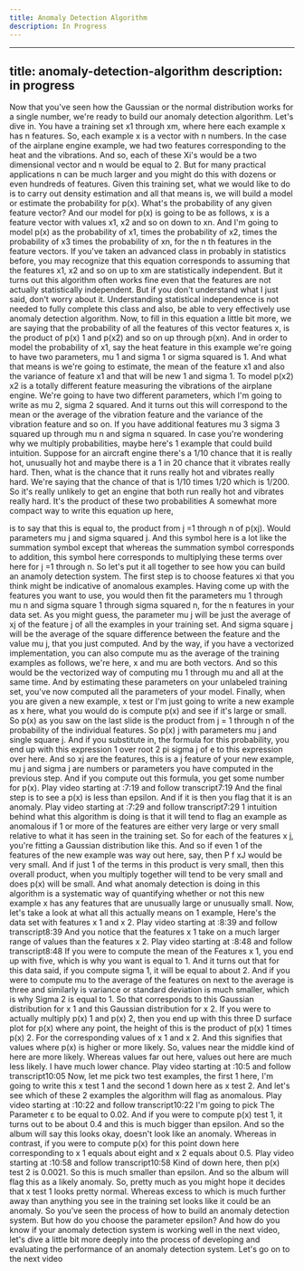 ```yaml
---
title: Anomaly Detection Algorithm
description: In Progress
---
```


---
title: anomaly-detection-algorithm
description: in progress
---

Now that you've seen how the Gaussian or the normal distribution works for a single number, we're ready to build our anomaly detection algorithm. Let's dive in. You have a training set x1 through xm, where here each example x has n features. So, each example x is a vector with n numbers. In the case of the airplane engine example, we had two features corresponding to the heat and the vibrations. And so, each of these Xi's would be a two dimensional vector and n would be equal to 2. But for many practical applications n can be much larger and you might do this with dozens or even hundreds of features. Given this training set, what we would like to do is to carry out density estimation and all that means is, we will build a model or estimate the probability for p(x). What's the probability of any given feature vector? And our model for p(x) is going to be as follows, x is a feature vector with values x1, x2 and so on down to xn. And I'm going to model p(x) as the probability of x1, times the probability of x2, times the probability of x3 times the probability of xn, for the n th features in the feature vectors. If you've taken an advanced class in probably in statistics before, you may recognize that this equation corresponds to assuming that the features x1, x2 and so on up to xm are statistically independent. But it turns out this algorithm often works fine even that the features are not actually statistically independent. But if you don't understand what I just said, don't worry about it. Understanding statistical independence is not needed to fully complete this class and also, be able to very effectively use anomaly detection algorithm. Now, to fill in this equation a little bit more, we are saying that the probability of all the features of this vector features x, is the product of p(x) 1 and p(x2) and so on up through p(xn). And in order to model the probability of x1, say the heat feature in this example we're going to have two parameters, mu 1 and sigma 1 or sigma squared is 1. And what that means is we're going to estimate, the mean of the feature x1 and also the variance of feature x1 and that will be new 1 and sigma 1. To model p(x2) x2 is a totally different feature measuring the vibrations of the airplane engine. We're going to have two different parameters, which I'm going to write as mu 2, sigma 2 squared. And it turns out this will correspond to the mean or the average of the vibration feature and the variance of the vibration feature and so on. If you have additional features mu 3 sigma 3 squared up through mu n and sigma n squared. In case you're wondering why we multiply probabilities, maybe here's 1 example that could build intuition. Suppose for an aircraft engine there's a 1/10 chance that it is really hot, unusually hot and maybe there is a 1 in 20 chance that it vibrates really hard. Then, what is the chance that it runs really hot and vibrates really hard. We're saying that the chance of that is 1/10 times 1/20 which is 1/200. So it's really unlikely to get an engine that both run really hot and vibrates really hard. It's the product of these two probabilities A somewhat more compact way to write this equation up here,

is to say that this is equal to, the product from j =1 through n of p(xj). 
Would parameters mu j and sigma squared j. And this symbol here is a lot like the summation symbol except that whereas the summation symbol corresponds to addition, this symbol here corresponds to multiplying these terms over here for j =1 through n. So let's put it all together to see how you can build an anamoly detection system. The first step is to choose features xi that you think might be indicative of anomalous examples. Having come up with the features you want to use, you would then fit the parameters mu 1 through mu n and sigma square 1 through sigma squared n, for the n features in your data set. As you might guess, the parameter mu j will be just the average of xj of the feature j of all the examples in your training set. And sigma square j will be the average of the square difference between the feature and the value mu j, that you just computed. And by the way, if you have a vectorized implementation, you can also compute mu as the average of the training examples as follows, we're here, x and mu are both vectors. And so this would be the vectorized way of computing mu 1 through mu and all at the same time. And by estimating these parameters on your unlabeled training set, you've now computed all the parameters of your model. Finally, when you are given a new example, x test or I'm just going to write a new example as x here, what you would do is compute p(x) and see if it's large or small. So p(x) as you saw on the last slide is the product from j = 1 through n of the probability of the individual features. So p(x) j with parameters mu j and single square j. And if you substitute in, the formula for this probability, you end up with this expression 1 over root 2 pi sigma j of e to this expression over here. And so xj are the features, this is a j feature of your new example, mu j and sigma j are numbers or parameters you have computed in the previous step. And if you compute out this formula, you get some number for p(x).
Play video starting at :7:19 and follow transcript7:19
And the final step is to see a p(x) is less than epsilon. And if it is then you flag that it is an anomaly.
Play video starting at :7:29 and follow transcript7:29
1 intuition behind what this algorithm is doing is that it will tend to flag an example as anomalous if 1 or more of the features are either very large or very small relative to what it has seen in the training set. So for each of the features x j, you're fitting a Gaussian distribution like this. And so if even 1 of the features of the new example was way out here, say, then P f xJ would be very small. And if just 1 of the terms in this product is very small, then this overall product, when you multiply together will tend to be very small and does p(x) will be small. And what anomaly detection is doing in this algorithm is a systematic way of quantifying whether or not this new example x has any features that are unusually large or unusually small. Now, let's take a look at what all this actually means on 1 example, Here's the data set with features x 1 and x 2.
Play video starting at :8:39 and follow transcript8:39
And you notice that the features x 1 take on a much larger range of values than the features x 2.
Play video starting at :8:48 and follow transcript8:48
If you were to compute the mean of the Features x 1, you end up with five, which is why you want is equal to 1. And it turns out that for this data said, if you compute sigma 1, it will be equal to about 2. And if you were to compute mu to the average of the features on next to the average is three and similarly is variance or standard deviation is much smaller, which is why Sigma 2 is equal to 1. So that corresponds to this Gaussian distribution for x 1 and this Gaussian distribution for x 2. If you were to actually multiply p(x) 1 and p(x) 2, then you end up with this three D surface plot for p(x) where any point, the height of this is the product of p(x) 1 times p(x) 2. For the corresponding values of x 1 and x 2. And this signifies that values where p(x) is higher or more likely. So, values near the middle kind of here are more likely. Whereas values far out here, values out here are much less likely. I have much lower chance.
Play video starting at :10:5 and follow transcript10:05
Now, let me pick two test examples, the first 1 here, I'm going to write this x test 1 and the second 1 down here as x test 2. And let's see which of these 2 examples the algorithm will flag as anomalous.
Play video starting at :10:22 and follow transcript10:22
I'm going to pick The Parameter ε to be equal to 0.02. And if you were to compute p(x) test 1, it turns out to be about 0.4 and this is much bigger than epsilon. And so the album will say this looks okay, doesn't look like an anomaly. Whereas in contrast, if you were to compute p(x) for this point down here corresponding to x 1 equals about eight and x 2 equals about 0.5.
Play video starting at :10:58 and follow transcript10:58
Kind of down here, then p(x) test 2 is 0.0021. So this is much smaller than epsilon. And so the album will flag this as a likely anomaly. So, pretty much as you might hope it decides that x test 1 looks pretty normal. Whereas excess to which is much further away than anything you see in the training set looks like it could be an anomaly. So you've seen the process of how to build an anomaly detection system. But how do you choose the parameter epsilon? And how do you know if your anomaly detection system is working well in the next video, let's dive a little bit more deeply into the process of developing and evaluating the performance of an anomaly detection system. Let's go on to the next video